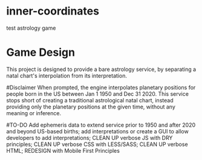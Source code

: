 # inner-coordinates
test astrology game 

# Game Design
This project is designed to provide a bare astrology service, by separating a natal chart's interpolation from its interpretation.

#Disclaimer 
When prompted, the engine interpolates planetary positions for people born in the US between Jan 1 1950 and Dec 31 2020. This service stops short of creating a traditional astrological natal chart, instead providing only the planetary positions at the given time, without any meaning or inference. 

#TO-DO
Add ephemeris data to extend service prior to 1950 and after 2020 and beyond US-based births; add interpretations or create a GUI to allow developers to add interpretations; CLEAN UP verbose JS with DRY principles; CLEAN UP verbose CSS with LESS/SASS; CLEAN UP verbose HTML; REDESIGN with Mobile First Principles
